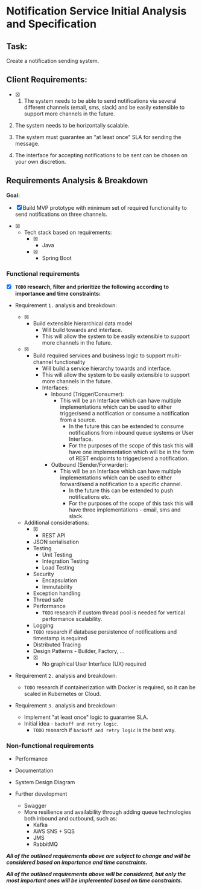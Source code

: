 # Notification Service Initial Analysis and Specification

## Task:

Create a notification sending system.

## Client Requirements:

- [x] 1. The system needs to be able to send notifications via several different channels (email,
sms, slack) and be easily extensible to support more channels in the future.

2. The system needs to be horizontally scalable.

3. The system must guarantee an "at least once" SLA for sending the message.

4. The interface for accepting notifications to be sent can be chosen on your own discretion.

## Requirements Analysis & Breakdown

**Goal:**

- [x] Build MVP prototype with minimum set of required functionality to send notifications on three channels.

- [x] - Tech stack based on requirements:
    - [x] - Java
    - [x] - Spring Boot

### Functional requirements

- [x] **`TODO` research, filter and prioritize the following according to importance and time constraints:** 

- Requirement `1.` analysis and breakdown:
    - [x] - Build extensible hierarchical data model
        - Will build towards and interface.
        - This will allow the system to be easily extensible to support more channels in the future.
    - [x] - Build required services and business logic to support multi-channel functionality
        - Will build a service hierarchy towards and interface.
        - This will allow the system to be easily extensible to support more channels in the future.
        - Interfaces:
            - Inbound (Trigger/Consumer):
                - This will be an Interface which can have multiple implementations which can be used to either trigger/send a notification or consume a notification from a source.
                    - In the future this can be extended to consume notifications from inbound queue systems or User Interface.
                    - For the purposes of the scope of this task this will have one implementation which will be in the form of REST endpoints to trigger/send a notification.
            - Outbound (Sender/Forwarder):
                - This will be an Interface which can have multiple implementations which can be used to either forward/send a notification to a specific channel.
                    - In the future this can be extended to push notifications etc.
                    - For the purposes of the scope of this task this will have three implementations - email, sms and slack. 
    - Additional considerations:
        - [x] - REST API 
        - JSON serialisation
        - Testing
            - Unit Testing
            - Integration Testing
            - Load Testing
        - Security
            - Encapsulation
            - Immutability
        - Exception handling
        - Thread safe
        - Performance
            - `TODO` research if custom thread pool is needed for vertical performance scalability. 
        - Logging
        - `TODO` research if database persistence of notifications and timestamp is required
        - Distributed Tracing
        - Design Patterns - Builder, Factory, ...
        - [x] - No graphical User Interface (UX) required

- Requirement `2.` analysis and breakdown:    
    - `TODO` research if containerization with Docker is required, so it can be scaled in Kubernetes or Cloud.

- Requirement `3.` analysis and breakdown:
    - Implement "at least once" logic to guarantee SLA.
    - Initial idea - `backoff and retry logic`.
        - `TODO` research if `backoff and retry logic` is the best way.
        
### Non-functional requirements

- Performance

- Documentation
 - System Design Diagram
 - Further development
    - Swagger
    - More resilience and availability through adding queue technologies both inbound and outbound, such as:
        - Kafka
        - AWS SNS + SQS
        - JMS
        - RabbitMQ

***All of the outlined requirements above are subject to change and will be considered based on importance and time constraints.***

***All of the outlined requirements above will be considered, but only the most important ones will be implemented based on time constraints.***
